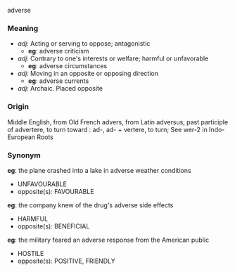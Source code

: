 adverse
### Meaning
+ _adj_: Acting or serving to oppose; antagonistic
    + __eg__: adverse criticism
+ _adj_: Contrary to one's interests or welfare; harmful or unfavorable
    + __eg__: adverse circumstances
+ _adj_: Moving in an opposite or opposing direction
    + __eg__: adverse currents
+ _adj_: Archaic. Placed opposite

### Origin

Middle English, from Old French advers, from Latin adversus, past participle of advertere, to turn toward : ad-, ad- + vertere, to turn; See wer-2 in Indo-European Roots

### Synonym

__eg__: the plane crashed into a lake in adverse weather conditions

+ UNFAVOURABLE
+ opposite(s): FAVOURABLE

__eg__: the company knew of the drug's adverse side effects

+ HARMFUL
+ opposite(s): BENEFICIAL

__eg__: the military feared an adverse response from the American public

+ HOSTILE
+ opposite(s): POSITIVE, FRIENDLY


